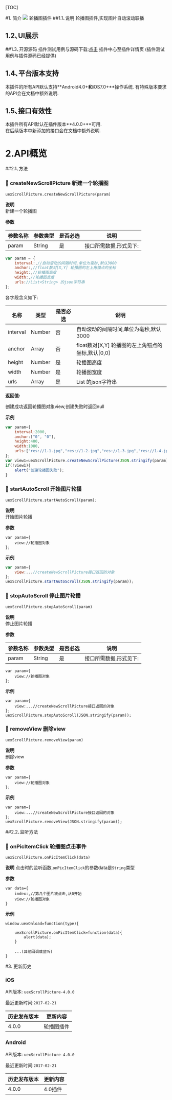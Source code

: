 [TOC]

#1. 简介 [![](http://appcan-download.oss-cn-beijing.aliyuncs.com/%E5%85%AC%E6%B5%8B%2Fgf.png)]()
轮播图插件
##1.1､说明
轮播图插件,实现图片自动滚动联播
## 1.2､UI展示
##1.3､开源源码
插件测试用例与源码下载:[点击](http://plugin.appcan.cn/details.html?id=433_index) 插件中心至插件详情页 (插件测试用例与插件源码已经提供) 


## 1.4､平台版本支持
本插件的所有API默认支持**Android4.0+**和**iOS7.0+**操作系统. 
有特殊版本要求的API会在文档中额外说明.

## 1.5､接口有效性
本插件所有API默认在插件版本**4.0.0+**可用.  
在后续版本中新添加的接口会在文档中额外说明. 

# 2.API概览  
##2.1､方法  
### 🍭 createNewScrollPicture   新建一个轮播图

`uexScrollPicture.createNewScrollPicture(param)`

**说明**  
新建一个轮播图

**参数**

| 参数名称  | 参数类型   | 是否必选 | 说明           |
| ----- | ------ | ---- | ------------ |
| param | String | 是    | 接口所需数据,形式见下: |

```javascript
var param = {
	interval:,//自动滚动的间隔时间,单位为毫秒,默认3000
	anchor:,//float数对[X,Y] 轮播图的左上角锚点的坐标
	height:,//轮播图高度
	width:,//轮播图宽度
	urls://List<String> 的json字符串
};
```

各字段含义如下:

| 名称       | 类型     | 是否必选 | 说明                                |
| -------- | ------ | ---- | --------------------------------- |
| interval | Number | 否    | 自动滚动的间隔时间,单位为毫秒,默认3000            |
| anchor   | Array  | 否    | float数对[X,Y] 轮播图的左上角锚点的坐标,默认[0,0] |
| height   | Number | 是    | 轮播图高度                             |
| width    | Number | 是    | 轮播图宽度                             |
| urls     | Array  | 是    | List<String> 的json字符串             |

**返回值:**

创建成功返回轮播图对象view,创建失败时返回null

**示例**

```javascript
var param={
	interval:2000,
	anchor:["0", "0"],
	height:400,
	width:1080,
	urls:["res://1-1.jpg","res://1-2.jpg","res://1-3.jpg","res://1-4.jpg"]
};
var view1=uexScrollPicture.createNewScrollPicture(JSON.stringify(param));
if(!view1){
	alert("创建轮播图失败");
}
```

### 🍭 startAutoScroll   开始图片轮播

`uexScrollPicture.startAutoScroll(param);`

**说明**  
开始图片轮播

**参数**

```
var param={
	view://轮播图对象
};
```

**示例**

```javascript
var param={
	view:...//createNewScrollPicture接口返回的对象
};
uexScrollPicture.startAutoScroll(JSON.stringify(param));
```

### 🍭 stopAutoScroll   停止图片轮播

`uexScrollPicture.stopAutoScroll(param)`

**说明**  
停止图片轮播

**参数**

| 参数名称  | 参数类型   | 是否必选 | 说明           |
| ----- | ------ | ---- | ------------ |
| param | String | 是    | 接口所需数据,形式见下: |

```
var param={
	view://轮播图对象
};
```

**示例**

```
var param={
	view:...//createNewScrollPicture接口返回的对象
};
uexScrollPicture.stopAutoScroll(JSON.stringify(param));
```

### 🍭 removeView   删除view

`uexScrollPicture.removeView(param)`

**说明**  
删除view

**参数**
```
var param={
	view://轮播图对象
};
```

**示例**

```
var param={
	view:...//createNewScrollPicture接口返回的对象
};
uexScrollPicture.removeView(JSON.stringify(param));
```


##2.2､监听方法

### 🍭 onPicItemClick 轮播图点击事件

`uexScrollPicture.onPicItemClick(data)`

**说明**
点击时的监听函数,`onPicItemClick`的参数data是`String`类型

**参数**

```
var data={
	index:,//第几个图片被点击,从0开始
	view://轮播图对象
}
```


**示例**

```
window.uexOnload=function(type){
	
	uexScrollPicture.onPicItemClick=function(data){
		alert(data);
	}

	...(其他回调或监听)
}
```

#3. 更新历史

### iOS

API版本: `uexScrollPicture-4.0.0`

最近更新时间:`2017-02-21`

| 历史发布版本 | 更新内容 |
| ----- | ----- |
| 4.0.0 | 轮播图插件 |

### Android

API版本: `uexScrollPicture-4.0.0`

最近更新时间:`2017-02-21`

| 历史发布版本 | 更新内容 |
| ----- | ----- |
| 4.0.0 | 4.0插件 |
